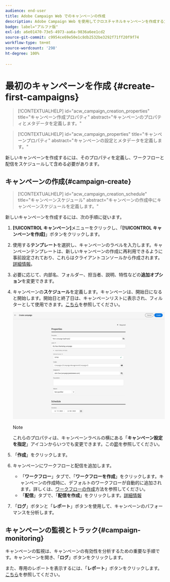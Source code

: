 ```yaml
---
audience: end-user
title: Adobe Campaign Web でのキャンペーンの作成
description: Adobe Campaign Web を使用してクロスチャネルキャンペーンを作成する方法を学ぶ
badge: label="アルファ版"
exl-id: a6e01470-73e5-4973-aa6a-9836a6ee1cd2
source-git-commit: c9954ce69e50e1c8db2532be3292f71ff20f9f74
workflow-type: tm+mt
source-wordcount: '298'
ht-degree: 100%

---
```



# 最初のキャンペーンを作成 {#create-first-campaigns}

>[!CONTEXTUALHELP]
>id="acw_campaign_creation_properties"
>title="キャンペーン作成プロパティ"
>abstract="キャンペーンのプロパティとメタデータを定義します。"

>[!CONTEXTUALHELP]
>id="acw_campaign_properties"
>title="キャンペーンプロパティ"
>abstract="キャンペーンの設定とメタデータを定義します。"

新しいキャンペーンを作成するには、そのプロパティを定義し、ワークフローと配信をスケジュールして含める必要があります。

## キャンペーンの作成{#campaign-create}

>[!CONTEXTUALHELP]
>id="acw_campaign_creation_schedule"
>title="キャンペーンスケジュール"
>abstract="キャンペーンの作成中にキャンペーンスケジュールを定義します。"

新しいキャンペーンを作成するには、次の手順に従います。

1. **[!UICONTROL キャンペーン]**&#x200B;メニューをクリックし、「**[!UICONTROL キャンペーンを作成]**」ボタンをクリックします。
1. 使用する&#x200B;**テンプレート**を選択し、キャンペーンのラベルを入力します。キャンペーンテンプレートは、新しいキャンペーンの作成に再利用できるように事前設定されており、これらはクライアントコンソールから作成されます。
   [詳細情報](https://experienceleague.adobe.com/docs/campaign/automation/campaign-orchestration/marketing-campaign-templates.html?lang=ja)。
1. 必要に応じて、内部名、フォルダー、担当者、説明、特性などの&#x200B;**追加オプション**&#x200B;を変更できます。
1. キャンペーンの&#x200B;**スケジュール**&#x200B;を定義します。キャンペーンは、開始日になると開始します。開始日と終了日は、キャンペーンリストに表示され、フィルターとして使用できます。[こちら](manage-campaigns.md#access-campaigns)を参照してください。

   ![キャンペーンプロパティを定義](assets/campaign-properties.png)

   >[!NOTE]
   >
   >これらのプロパティは、キャンペーンラベルの横にある「**キャンペーン設定を指定**」アイコンからいつでも変更できます。この[節](gs-campaigns.md#campaign-dashboard)を参照してください。

1. 「**作成**」をクリックします。
1. キャンペーンにワークフローと配信を追加します。

   * 「**ワークフロー**」タブで、「**ワークフローを作成**」をクリックします。キャンペーンの作成時に、デフォルトのワークフローが自動的に追加されます。詳しくは、[ワークフローの作成](../workflows/create-workflow.md)方法を参照してください。
   * 「**配信**」タブで、「**配信を作成**」をクリックします。[詳細情報](../msg/gs-messages.md)

1. 「**ログ**」ボタンと「**レポート**」ボタンを使用して、キャンペーンのパフォーマンスを分析します。

## キャンペーンの監視とトラック{#campaign-monitoring}

キャンペーンの監視は、キャンペーンの有効性を分析するための重要な手順です。キャンペーンを開き、「**ログ**」ボタンをクリックします。

また、専用のレポートを表示するには、「**レポート**」ボタンをクリックします。 [こちら](../reporting/campaign-reports.md)を参照してください。



<!--
    +++WORKF
++screen
## Create a cross-channel campaign {#cross-channel-campaign}


>[!CONTEXTUALHELP]
>id="acw_campaign_creation_workflow"
>title="Workflow list"
>abstract="List of workflows available for your campaign. Use the 'Create workflow' button to add a workflow in your campaign."

In a cross-channel campaign, a single marketing communication uses different channels. Data is passed between the channels. The customer receives communication through multiple channels based on, for example, their interaction with the previous communication.

-->
<!--
existing campaign: settings button -> properties like when creation
schedule in header


About plans, programs and campaigns
Adobe Campaign allows you to plan marketing campaigns in which you can create and manage different types of activities: emails, SMS messages, push notifications, workflows, landing pages. These campaigns and their contents can be gathered into programs.

The programs and campaigns allow you to regroup and view the different marketing activities that are linked to them.

A program may contain other programs as well as campaigns, workflows, and landing pages. It appears in the timeline and help you organize your marketing activities: you can separate them by country, by brand, by unit, etc.
A campaign enables you to gather all the marketing activities of your choice under a single entity. A campaign may contain emails, SMS, push notifications, direct mails, workflows, and landing pages.
To better organize your marketing plans, Adobe recommends the following hierarchy: Program > Sub-programs > Campaigns > Workflows > Deliveries.

Reports on programs and campaigns allow you to analyze their impact. For example, you can build reports at the campaign level to aggregate data on all deliveries contained in that campaign.

Related topics:

Timeline
About dynamic reports
Creating a campaign
In programs and sub-programs, you can add campaigns. Campaigns can contain marketing activities such as emails, SMS, push notifications, workflows, and landing pages.

From the Adobe Campaign home page, select the Programs & Campaigns card and access a program or sub-program.

Click on the Create button and select Campaign.

In the Creation mode screen, select a campaign type.



The campaign types available are based on templates defined in Resources > Templates > Campaign templates. For more on this, refer to the Managing templates section.

In the Properties screen, enter the name and ID of the campaign.

Select a start and end date to your campaign. These dates only apply to the campaign itself.



Click on Create to confirm the creation of the campaign.

The campaign is created and displayed. Use the Create button to add marketing activities to your campaign.

NOTE
Depending on your license agreement, you may access only some of these activities.

You can also create a campaign from the marketing activity list. You can choose to link the marketing activity to a parent program or sub-program via the properties window of the campaign.


Programs and campaigns icons and statuses
Each program and each campaign in the list has a visual symbol and an icon whose color indicates the execution status. This status depends on the validity period of the program or the campaign.

Gray: the program/campaign has not yet started - Editing status.
Blue: the program/campaign is in progress - In progress status.
Green: the program/campaign has finished - Finished status. By default, the current date is automatically shown as the validity start date and the end date is calculated according to the start date (D+186 days). You can change these dates in the program or campaign properties.


Business.Adobe.com resources
-->
